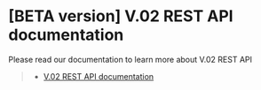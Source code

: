 # [BETA version] V.02 REST API documentation


Please read our documentation to learn more about V.02 REST API
> - [V.02 REST API documentation](wiki)
